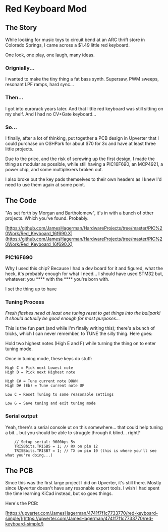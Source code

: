 # Red Keyboard Mod

## The Story

While looking for music toys to circuit bend at an ARC thrift store in Colorado Springs, I came across a $1.49 little red keyboard.

One look, one play, one laugh, many ideas.

### Orignially...

I wanted to make the tiny thing a fat bass synth. Supersaw, PWM sweeps, resonant LPF ramps, hard sync...

### Then...

I got into eurorack years later. And that little red keyboard was still sitting on my shelf. And I had no CV+Gate keyboard...

### So...

I finally, after a lot of thinking, put together a PCB design in Upverter that I could purchase on OSHPark for about $70 for 3x and have at least three little projects.

Due to the price, and the risk of screwing up the first design, I made the thing as modular as possible, while still having a PIC16F690, an MCP4921, a power chip, and some multiplexers broken out.

I also broke out the key pads themselves to their own headers as I knew I'd need to use them again at some point.

## The Code

"As set forth by Morgan and Bartholomew", it's in with a bunch of other projects. Which you've found. Probably.

[https://github.com/JamesHagerman/HardwareProjects/tree/master/PIC%20Work/Red_Keyboard_16f690.X](https://github.com/JamesHagerman/HardwareProjects/tree/master/PIC%20Work/Red_Keyboard_16f690.X)

### PIC16F690

Why I used this chip? Because I had a dev board for it and figured, what the heck, it's probably enough for what I need... I should have used STM32 but, whatever: you **** with the **** you're born with.

I set the thing up to have

### Tuning Process

*Fresh flashes need at least one tuning reset to get things into the ballpark! It should actually be good enough for most purposes...*

This is the fun part (and while I'm finally writing this); there's a bunch of tricks, which I can never remember, to TUNE the silly thing. Here goes:

Hold two highest notes (High E and F) while turning the thing on to enter tuning mode.

Once in tuning mode, these keys do stuff:

```
High C = Pick next Lowest note
High D = Pick next Highest note

High C# = Tune current note DOWN
High D# (Eb) = Tune current note UP

Low C = Reset Tuning to some reasonable settings

Low G = Save tuning and exit tuning mode
```

### Serial output

Yeah, there's a serial console ut on this somewhere... that could help tuning a bit... but you should be able to struggle through it blind... right?
```
    // Setup serial: 9600bps 5v
    TRISBbits.TRISB5 = 1; // RX on pin 12
    TRISBbits.TRISB7 = 1; // TX on pin 10 (this is where you'll see what you're doing...)
```

## The PCB

Since this was the first large project I did on Upverter, it's still there. Mostly since Upverter doesn't have any resonable export tools. I wish I had spent the time learning KiCad instead, but so goes things.

Here's the PCB:

[https://upverter.com/JamesHagerman/4741f7f1c7733770/red-keyboard-simple/](https://upverter.com/JamesHagerman/4741f7f1c7733770/red-keyboard-simple/)